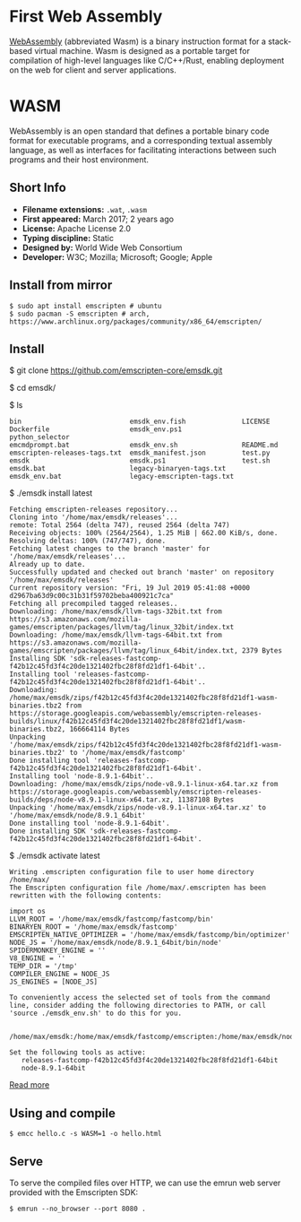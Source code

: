 # First Web Assembly

[WebAssembly](https://webassembly.org) (abbreviated Wasm) is a binary instruction format for a stack-based virtual machine. Wasm is designed as a portable target for compilation of high-level languages like C/C++/Rust, enabling deployment on the web for client and server applications.

# WASM

WebAssembly is an open standard that defines a portable binary code format for executable programs, and a corresponding textual assembly language, as well as interfaces for facilitating interactions between such programs and their host environment.


## Short Info

- **Filename extensions:** `.wat`, `.wasm`
- **First appeared:** March 2017; 2 years ago
- **License:** Apache License 2.0
- **Typing discipline:** Static
- **Designed by:** World Wide Web Consortium
- **Developer:** W3C; Mozilla; Microsoft; Google; Apple

## Install from mirror

```
$ sudo apt install emscripten # ubuntu
$ sudo pacman -S emscripten # arch, https://www.archlinux.org/packages/community/x86_64/emscripten/
```

## Install

$ git clone https://github.com/emscripten-core/emsdk.git 

$ cd emsdk/

$ ls
```
bin                           emsdk_env.fish              LICENSE
Dockerfile                    emsdk_env.ps1               python_selector
emcmdprompt.bat               emsdk_env.sh                README.md
emscripten-releases-tags.txt  emsdk_manifest.json         test.py
emsdk                         emsdk.ps1                   test.sh
emsdk.bat                     legacy-binaryen-tags.txt
emsdk_env.bat                 legacy-emscripten-tags.txt
```

$ ./emsdk install latest
```
Fetching emscripten-releases repository...
Cloning into '/home/max/emsdk/releases'...
remote: Total 2564 (delta 747), reused 2564 (delta 747)
Receiving objects: 100% (2564/2564), 1.25 MiB | 662.00 KiB/s, done.
Resolving deltas: 100% (747/747), done.
Fetching latest changes to the branch 'master' for '/home/max/emsdk/releases'...
Already up to date.
Successfully updated and checked out branch 'master' on repository '/home/max/emsdk/releases'
Current repository version: "Fri, 19 Jul 2019 05:41:08 +0000 d2967ba63d9c00c31b31f59702beba400921c7ca"
Fetching all precompiled tagged releases..
Downloading: /home/max/emsdk/llvm-tags-32bit.txt from https://s3.amazonaws.com/mozilla-games/emscripten/packages/llvm/tag/linux_32bit/index.txt
Downloading: /home/max/emsdk/llvm-tags-64bit.txt from https://s3.amazonaws.com/mozilla-games/emscripten/packages/llvm/tag/linux_64bit/index.txt, 2379 Bytes
Installing SDK 'sdk-releases-fastcomp-f42b12c45fd3f4c20de1321402fbc28f8fd21df1-64bit'..
Installing tool 'releases-fastcomp-f42b12c45fd3f4c20de1321402fbc28f8fd21df1-64bit'..
Downloading: /home/max/emsdk/zips/f42b12c45fd3f4c20de1321402fbc28f8fd21df1-wasm-binaries.tbz2 from https://storage.googleapis.com/webassembly/emscripten-releases-builds/linux/f42b12c45fd3f4c20de1321402fbc28f8fd21df1/wasm-binaries.tbz2, 166664114 Bytes
Unpacking '/home/max/emsdk/zips/f42b12c45fd3f4c20de1321402fbc28f8fd21df1-wasm-binaries.tbz2' to '/home/max/emsdk/fastcomp'
Done installing tool 'releases-fastcomp-f42b12c45fd3f4c20de1321402fbc28f8fd21df1-64bit'.
Installing tool 'node-8.9.1-64bit'..
Downloading: /home/max/emsdk/zips/node-v8.9.1-linux-x64.tar.xz from https://storage.googleapis.com/webassembly/emscripten-releases-builds/deps/node-v8.9.1-linux-x64.tar.xz, 11387108 Bytes
Unpacking '/home/max/emsdk/zips/node-v8.9.1-linux-x64.tar.xz' to '/home/max/emsdk/node/8.9.1_64bit'
Done installing tool 'node-8.9.1-64bit'.
Done installing SDK 'sdk-releases-fastcomp-f42b12c45fd3f4c20de1321402fbc28f8fd21df1-64bit'.
```
$ ./emsdk activate latest

```
Writing .emscripten configuration file to user home directory /home/max/
The Emscripten configuration file /home/max/.emscripten has been rewritten with the following contents:

import os
LLVM_ROOT = '/home/max/emsdk/fastcomp/fastcomp/bin'
BINARYEN_ROOT = '/home/max/emsdk/fastcomp'
EMSCRIPTEN_NATIVE_OPTIMIZER = '/home/max/emsdk/fastcomp/bin/optimizer'
NODE_JS = '/home/max/emsdk/node/8.9.1_64bit/bin/node'
SPIDERMONKEY_ENGINE = ''
V8_ENGINE = ''
TEMP_DIR = '/tmp'
COMPILER_ENGINE = NODE_JS
JS_ENGINES = [NODE_JS]

To conveniently access the selected set of tools from the command line, consider adding the following directories to PATH, or call 'source ./emsdk_env.sh' to do this for you.

   /home/max/emsdk:/home/max/emsdk/fastcomp/emscripten:/home/max/emsdk/node/8.9.1_64bit/bin

Set the following tools as active:
   releases-fastcomp-f42b12c45fd3f4c20de1321402fbc28f8fd21df1-64bit
   node-8.9.1-64bit

```

[Read more](https://webassembly.org/getting-started/developers-guide/)


## Using and compile

```
$ emcc hello.c -s WASM=1 -o hello.html
```

## Serve

To serve the compiled files over HTTP, we can use the emrun web server provided with the Emscripten SDK:

```
$ emrun --no_browser --port 8080 .
```

